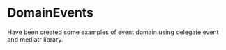# DomainEvents

Have been created some examples of event domain using delegate event and mediatr library.
